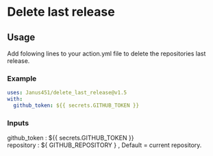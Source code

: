 # Delete last release

## Usage

Add folowing lines to your action.yml file to delete the repositories last release.

### Example

```yml
uses: Janus451/delete_last_release@v1.5
with:
  github_token: ${{ secrets.GITHUB_TOKEN }}
```

### Inputs

github_token : ${{ secrets.GITHUB_TOKEN }} \
repository : ${ GITHUB_REPOSITORY } , Default =  current repository.

